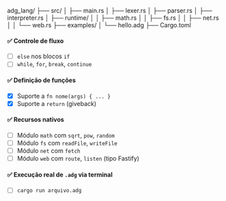 adg_lang/
├── src/
│   ├── main.rs
│   ├── lexer.rs
│   ├── parser.rs
│   ├── interpreter.rs
│   ├── runtime/
│   │   ├── math.rs
│   │   ├── fs.rs
│   │   ├── net.rs
│   │   └── web.rs
├── examples/
│   └── hello.adg
├── Cargo.toml

#### ✅ Controle de fluxo
- [ ] `else` nos blocos `if`
- [ ] `while`, `for`, `break`, `continue`

#### ✅ Definição de funções
- [X] Suporte a `fn nome(args) { ... }`
- [X] Suporte a `return` (giveback)

#### ✅ Recursos nativos
- [ ] Módulo `math` com `sqrt`, `pow`, `random`
- [ ] Módulo `fs` com `readFile`, `writeFile`
- [ ] Módulo `net` com `fetch`
- [ ] Módulo `web` com `route`, `listen` (tipo Fastify)

#### ✅ Execução real de `.adg` via terminal
- [ ] `cargo run arquivo.adg`